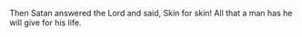 Then Satan answered the Lord and said, Skin for skin! All that a man has he will give for his life.
